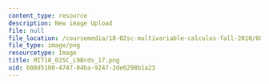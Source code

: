 ```yaml
---
content_type: resource
description: New image Upload
file: null
file_location: /coursemedia/18-02sc-multivariable-calculus-fall-2010/608d5100474704ba92472de6298b1a23_MIT18_02SC_L9Brds_17.png
file_type: image/png
resourcetype: Image
title: MIT18_02SC_L9Brds_17.png
uid: 608d5100-4747-04ba-9247-2de6298b1a23
---
```

